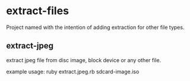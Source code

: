 # extract-files
Project named with the intention of adding extraction for other file types.

## extract-jpeg
extract jpeg file from disc image, block device or any other file.

example usage:
ruby extract.jpeg.rb sdcard-image.iso
